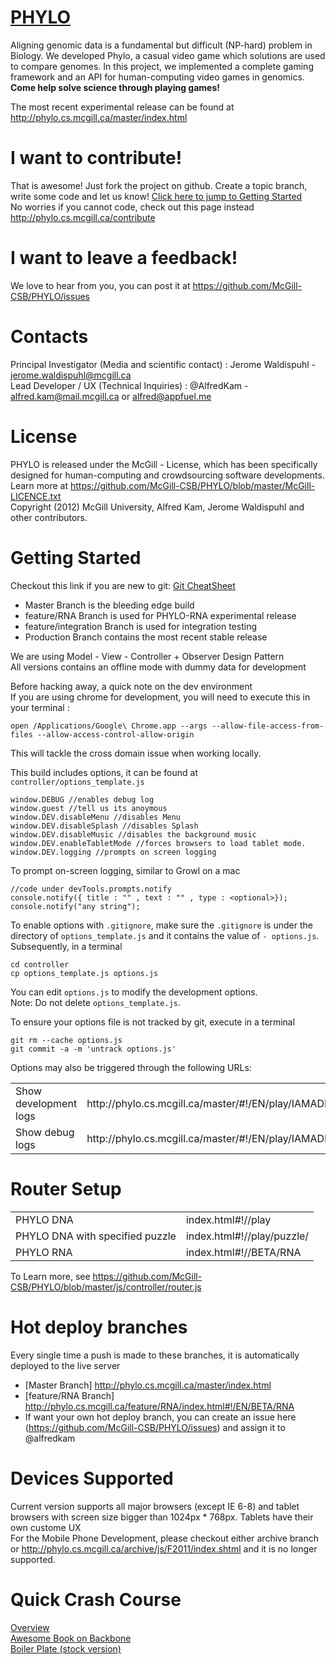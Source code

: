 <a href='http://phylo.cs.mcgill.ca'>PHYLO</a>
=====
Aligning genomic data is a fundamental but difficult (NP-hard) problem in Biology. We developed Phylo, a casual video game which solutions are used to compare genomes.  In this project, we implemented a complete gaming framework and an API for human-computing video games in genomics.  <b>Come help solve science through playing games!</b>

The most recent experimental release can be found at http://phylo.cs.mcgill.ca/master/index.html

I want to contribute!
=====
That is awesome! Just fork the project on github.  Create a topic branch, write some code and let us know! <a href='#getting-started'>Click here to jump to Getting Started</a><br>
No worries if you cannot code, check out this page instead http://phylo.cs.mcgill.ca/contribute

I want to leave a feedback!
=====
We love to hear from you, you can post it at https://github.com/McGill-CSB/PHYLO/issues

Contacts
=====
Principal Investigator (Media and scientific contact) : Jerome Waldispuhl - jerome.waldispuhl@mcgill.ca<br>
Lead Developer / UX (Technical Inquiries) : @AlfredKam - alfred.kam@mail.mcgill.ca or alfred@appfuel.me

License
=====

PHYLO is released under the McGill - License, which has been specifically designed for human-computing and crowdsourcing software developments. Learn more at https://github.com/McGill-CSB/PHYLO/blob/master/McGill-LICENCE.txt<br>
Copyright (2012) McGill University, Alfred Kam, Jerome Waldispuhl and other contributors.

Getting Started
=====
Checkout this link if you are new to git: <a href='http://www.alfredkam.com/git-cheat-sheet/'>Git CheatSheet</a>
- Master Branch is the bleeding edge build
- feature/RNA Branch is used for PHYLO-RNA experimental release
- feature/integration Branch is used for integration testing 
- Production Branch contains the most recent stable release

We are using Model - View - Controller + Observer Design Pattern<br>
All versions contains an offline mode with dummy data for development<br> 

Before hacking away, a quick note on the dev environment<br>
If you are using chrome for development, you will need to execute this in your terminal : 

	open /Applications/Google\ Chrome.app --args --allow-file-access-from-files --allow-access-control-allow-origin

This will tackle the cross domain issue when working locally. 

This build includes options, it can be found at `controller/options_template.js`

	window.DEBUG //enables debug log
	window.guest //tell us its anoymous
	window.DEV.disableMenu //disables Menu
	window.DEV.disableSplash //disables Splash 
	window.DEV.disableMusic //disables the background music
	window.DEV.enableTabletMode //forces browsers to load tablet mode.
	window.DEV.logging //prompts on screen logging

To prompt on-screen logging, similar to Growl on a mac

	//code under devTools.prompts.notify
	console.notify({ title : "" , text : "" , type : <optional>});
	console.notify("any string");

To enable options with `.gitignore`, make sure the `.gitignore` is under the directory of `options_template.js` and it contains the value of `- options.js`. Subsequently, in a terminal

	cd controller
	cp options_template.js options.js
	
You can edit `options.js` to modify the development options.<br>
Note: Do not delete `options_template.js`.

To ensure your options file is not tracked by git, execute in a terminal

	git rm --cache options.js
	git commit -a -m 'untrack options.js'

Options may also be triggered through the following URLs:
<table>
  <tr><td>Show development logs</td><td>http://phylo.cs.mcgill.ca/master/#!/EN/play/IAMADEV</td></tr>
  <tr><td>Show debug logs</td><td>http://phylo.cs.mcgill.ca/master/#!/EN/play/IAMADEV+DEBUG</td></tr>
</table>


Router Setup
====
<table>
  <tr><td>PHYLO DNA</td><td>index.html#!/<language>/play</td></tr>
  <tr><td>PHYLO DNA with specified puzzle</td><td>index.html#!/<language>/play/puzzle/<puzzle id></td></tr>
  <tr><td>PHYLO RNA</td><td>index.html#!/<langauge>/BETA/RNA</td><tr>
</table>
	
To Learn more, see https://github.com/McGill-CSB/PHYLO/blob/master/js/controller/router.js

Hot deploy branches
=====
Every single time a push is made to these branches, it is automatically deployed to the live server
- [Master Branch] http://phylo.cs.mcgill.ca/master/index.html
- [feature/RNA Branch] http://phylo.cs.mcgill.ca/feature/RNA/index.html#!/EN/BETA/RNA
- If want your own hot deploy branch, you can create an issue here (https://github.com/McGill-CSB/PHYLO/issues) and assign it to @alfredkam

Devices Supported
=====
Current version supports all major browsers (except IE 6-8) and tablet browsers with screen size bigger than 1024px * 768px.  Tablets have their own custome UX <br>
For the Mobile Phone Development, please checkout either archive branch or http://phylo.cs.mcgill.ca/archive/js/F2011/index.shtml and it is no longer supported.  

Quick Crash Course
=====
<a href="http://alfredkam.com/best-way-to-develop-a-website/">Overview</a><br>
<a href="http://addyosmani.github.io/backbone-fundamentals/">Awesome Book on Backbone</a><br>
<a href="https://github.com/alfredkam/jsBoilerplate">Boiler Plate (stock version) </a>

